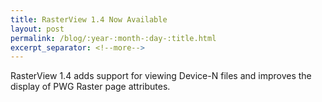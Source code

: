 ```yaml
---
title: RasterView 1.4 Now Available
layout: post
permalink: /blog/:year-:month-:day-:title.html
excerpt_separator: <!--more-->
---
```


RasterView 1.4 adds support for viewing Device-N files and improves the display of PWG Raster page attributes.
